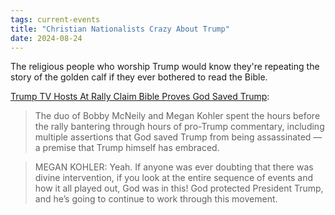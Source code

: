```yaml
---
tags: current-events
title: "Christian Nationalists Crazy About Trump"
date: 2024-08-24
---
```


The religious people who worship Trump would know they're repeating the story of the golden calf if they ever bothered to read the Bible.

[Trump TV Hosts At Rally Claim Bible Proves God Saved Trump](https://www.mediaite.com/news/god-was-in-this-trump-tv-hosts-claim-bible-proves-god-saved-trump-in-rant-about-leviticus-and-pig-blood/):

> The duo of Bobby McNeily and Megan Kohler spent the hours before the rally bantering through hours of pro-Trump commentary, including multiple assertions that God saved Trump from being assassinated — a premise that Trump himself has embraced.

> MEGAN KOHLER: Yeah. If anyone was ever doubting that there was divine intervention, if you look at the entire sequence of events and how it all played out, God was in this! God protected President Trump, and he’s going to continue to work through this movement.
